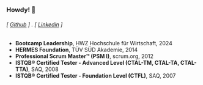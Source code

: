 ### Howdy! 👋

###### [ [Github](https://github.com/lab2) ] . [ [Linkedin](www.linkedin.com/in/cmoriggia) ] 

- **Bootcamp Leadership**, HWZ Hochschule für Wirtschaft, 2024
- **HERMES Foundation**, TÜV SÜD Akademie, 2014
- **Professional Scrum Master™ (PSM I)**, scrum.org, 2012
- **ISTQB® Certified Tester - Advanced Level (CTAL-TM, CTAL-TA, CTAL-TTA)**, SAQ, 2008
- **ISTQB® Certified Tester - Foundation Level (CTFL)**, SAQ, 2007
